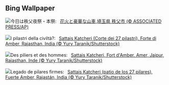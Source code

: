 ## Bing Wallpaper
![](https://www.bing.com/th?id=OHR.ChichibuFestival2024_JA-JP7708851590_UHD.jpg&w=1000)今日は秩父夜祭・本祭:&nbsp;&ensp;[花火と豪華な山車,埼玉県 秩父市 (© ASSOCIATED PRESS/AP)](https://www.bing.com/th?id=OHR.ChichibuFestival2024_JA-JP7708851590_UHD.jpg)
<br><br/>
![](https://www.bing.com/th?id=OHR.JaipurFort_IT-IT7009980526_UHD.jpg&w=1000)I pilastri della civiltà?:&nbsp;&ensp;[Sattais Katcheri (Corte dei 27 pilastri), Forte di Amber, Rajasthan, India (© Yury Taranik/Shutterstock)](https://www.bing.com/th?id=OHR.JaipurFort_IT-IT7009980526_UHD.jpg)
<br><br/>
![](https://www.bing.com/th?id=OHR.JaipurFort_FR-FR7682390069_UHD.jpg&w=1000)Des piliers et des hommes:&nbsp;&ensp;[Sattais Katcheri, Fort d'Amber, Amer, Jaipur, Rajasthan, Inde (© Yury Taranik/Shutterstock)](https://www.bing.com/th?id=OHR.JaipurFort_FR-FR7682390069_UHD.jpg)
<br><br/>
![](https://www.bing.com/th?id=OHR.JaipurFort_ES-ES4985021277_UHD.jpg&w=1000)Legado de pilares firmes:&nbsp;&ensp;[Sattais Katcheri (patio de los 27 pilares), Fuerte Amber, Rajastán, India (© Yury Taranik/Shutterstock)](https://www.bing.com/th?id=OHR.JaipurFort_ES-ES4985021277_UHD.jpg)
<br><br/>
